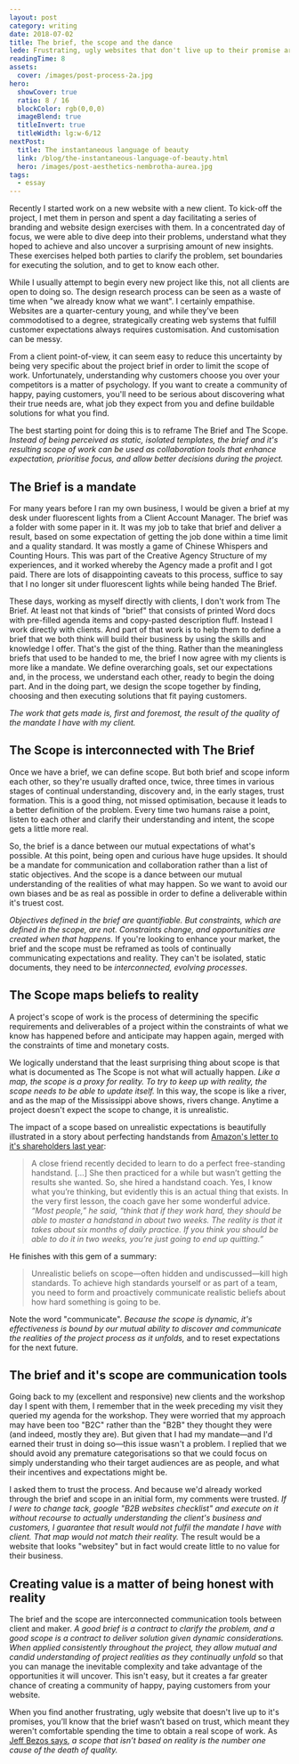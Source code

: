 ```yaml
---
layout: post
category: writing
date: 2018-07-02
title: The brief, the scope and the dance
lede: Frustrating, ugly websites that don't live up to their promise are the result of a misunderstood brief and a lack of real scope. How can makers and clients work together to ensure better solutions? By reframing brief and scope as communication tools for collaboratively dealing with project realities as they unfold.
readingTime: 8
assets: 
  cover: /images/post-process-2a.jpg
hero:
  showCover: true
  ratio: 8 / 16
  blockColor: rgb(0,0,0)
  imageBlend: true
  titleInvert: true
  titleWidth: lg:w-6/12
nextPost:
  title: The instantaneous language of beauty
  link: /blog/the-instantaneous-language-of-beauty.html
  hero: /images/post-aesthetics-nembrotha-aurea.jpg
tags:
  - essay
---
```


Recently I started work on a new website with a new client. To kick-off the project, I met them in person and spent a day facilitating a series of branding and website design exercises with them. In a concentrated day of focus, we were able to dive deep into their problems, understand what they hoped to achieve and also uncover a surprising amount of new insights. These exercises helped both parties to clarify the problem, set boundaries for executing the solution, and to get to know each other.

<!-- I enjoyed listening to and leading the conversations that sprung forward from the exercises. -->

While I usually attempt to begin every new project like this, not all clients are open to doing so. The design research process can be seen as a waste of time when "we already know what we want". I certainly empathise. Websites are a quarter-century young, and while they've been commodotised to a degree, strategically creating web systems that fulfill customer expectations always requires customisation. And customisation can be messy.

<!-- There is an ever-evolving stack of tech and design knowledge at play, much of which holds great potential, but it is not easy to see which part should be applied where, and in a way that will benefit the business. -->

From a client point-of-view, it can seem easy to reduce this uncertainty by being very specific about the project brief in order to limit the scope of work. Unfortunately, understanding why customers choose you over your competitors is a matter of psychology. If you want to create a community of happy, paying customers, you'll need to be serious about discovering what their true needs are, what job they expect from you and define buildable solutions for what you find.

<!-- Otherwise, how else will they choose you over a competitor? -->

The best starting point for doing this is to reframe The Brief and The Scope. _Instead of being perceived as static, isolated templates, the brief and it's resulting scope of work can be used as collaboration tools that enhance expectation, prioritise focus, and allow better decisions during the project._

<!-- embrace [VUCA](https://en.wikipedia.org/wiki/Volatility,_uncertainty,_complexity_and_ambiguity) and  -->

<!-- acknowledge reality,  -->

## The Brief is a mandate

For many years before I ran my own business, I would be given a brief at my desk under fluorescent lights from a Client Account Manager. The brief was a folder with some paper in it. It was my job to take that brief and deliver a result, based on some expectation of getting the job done within a time limit and a quality standard. It was mostly a game of Chinese Whispers and Counting Hours. This was part of the Creative Agency Structure of my experiences, and it worked whereby the Agency made a profit and I got paid. There are lots of disappointing caveats to this process, suffice to say that I no longer sit under fluorescent lights while being handed The Brief.

These days, working as myself directly with clients, I don't work from The Brief. At least not that kinds of "brief" that consists of printed Word docs with pre-filled agenda items and copy-pasted description fluff. Instead I work directly with clients. And part of that work is to help them to define a brief that we both think will build their business by using the skills and knowledge I offer. That's the gist of the thing. Rather than the meaningless briefs that used to be handed to me, the brief I now agree with my clients is more like a mandate. We define overarching goals, set our expectations and, in the process, we understand each other, ready to begin the doing part. And in the doing part, we design the scope together by finding, choosing and then executing solutions that fit paying customers.

_The work that gets made is, first and foremost, the result of the quality of the mandate I have with my client._

<!-- It dictates the level of project understanding between us. -->

## The Scope is interconnected with The Brief

Once we have a brief, we can define scope. But both brief and scope inform each other, so they're usually drafted once, twice, three times in various stages of continual understanding, discovery and, in the early stages, trust formation. This is a good thing, not missed optimisation, because it leads to a better definition of the problem. Every time two humans raise a point, listen to each other and clarify their understanding and intent, the scope gets a little more real.

So, the brief is a dance between our mutual expectations of what's possible. At this point, being open and curious have huge upsides. It should be a mandate for communication and collaboration rather than a list of static objectives. And the scope is a dance between our mutual understanding of the realities of what may happen. So we want to avoid our own biases and be as real as possible in order to define a deliverable within it's truest cost.

_Objectives defined in the brief are quantifiable. But constraints, which are defined in the scope, are not. Constraints change, and opportunities are created when that happens._ If you're looking to enhance your market, the brief and the scope must be reframed as tools of continually communicating expectations and reality. They can't be isolated, static documents, they need to be _interconnected, evolving processes_.

<!-- (By the way, depending on the domain you’re involved in, people will refer to this flowing project process under codified terms like “Design Thinking” if you happen to be a designer of some kind, or “Agile” if you happen to be in software development). -->

<Media ratio="1139/800" image="/images/post-process-mississippi.jpg" />

## The Scope maps beliefs to reality

A project's scope of work is the process of determining the specific requirements and deliverables of a project within the constraints of what we know has happened before and anticipate may happen again, merged with the constraints of time and monetary costs.

<!-- The scope is a model. Models attempt to describe what will happen in real life. But as [John D. Cook says](https://www.johndcook.com/blog/2012/01/24/boundary-conditions/): -->

<!-- > No model can take everything into account. You have to draw some box around that part of the world that you’re going to model and specify what happens when your imaginary box meets the rest of the universe. That’s the hard part. -->

We logically understand that the least surprising thing about scope is that what is documented as The Scope is not what will actually happen. _Like a map, the scope is a proxy for reality. To try to keep up with reality, the scope needs to be able to update itself._ In this way, the scope is like a river, and as the map of the Mississippi above shows, rivers change. Anytime a project doesn't expect the scope to change, it is unrealistic.

<!-- Emotionally, it always sucks when you find out the map is wrong.  -->

<!-- thus beware that "[any map you draw is liable to lead you astray](http://zenpundit.com/?p=59585)" -->

<!-- That our expectations don't match what happens is the cause of much of humanity's anguish. -->

The impact of a scope based on unrealistic expectations is beautifully illustrated in a story about perfecting handstands from [Amazon's letter to it's shareholders last year](https://www.sec.gov/Archives/edgar/data/1018724/000119312518121161/d456916dex991.htm):

> A close friend recently decided to learn to do a perfect free-standing handstand. […] She then practiced for a while but wasn’t getting the results she wanted. So, she hired a handstand coach. Yes, I know what you’re thinking, but evidently this is an actual thing that exists. In the very first lesson, the coach gave her some wonderful advice. _“Most people,” he said, “think that if they work hard, they should be able to master a handstand in about two weeks. The reality is that it takes about six months of daily practice. If you think you should be able to do it in two weeks, you’re just going to end up quitting.”_

He finishes with this gem of a summary:

> Unrealistic beliefs on scope—often hidden and undiscussed—kill high standards. To achieve high standards yourself or as part of a team, you need to form and proactively communicate realistic beliefs about how hard something is going to be.

Note the word "communicate". _Because the scope is dynamic, it's effectiveness is bound by our mutual ability to discover and communicate the realities of the project process as it unfolds,_ and to reset expectations for the next future.

<!-- Note the word "communicate". The Scope is a means of dealing with the reality of each project as you continually discover it. Getting The Scope as real as possible means thinking of it as a dynamic flow, not a static checklist. The Scope is bound by our mutual ability to communicate the realities of the project process as it unfolds, and to reset expectations for the future. -->

<!-- Note the word "communicate". The Scope is a means of dealing with the reality of each project as you continually discover it. Getting The Scope as real as possible means thinking of it as a dynamic flow, not a static checklist. The right scope is the sweet spot within delivery constraints such they create business value, and it is bound by our mutual ability to communicate the realities of the project process as it unfolds. -->

<!-- Communicating expectation is the showstopping constraint for all constraints. -->

## The brief and it's scope are communication tools

Going back to my (excellent and responsive) new clients and the workshop day I spent with them, I remember that in the week preceding my visit they queried my agenda for the workshop. They were worried that my approach may have been too "B2C" rather than the "B2B" they thought they were (and indeed, mostly they are). But given that I had my mandate—and I'd earned their trust in doing so—this issue wasn't a problem. I replied that we should avoid any premature categorisations so that we could focus on simply understanding who their target audiences are as people, and what their incentives and expectations might be.

I asked them to trust the process. And because we'd already worked through the brief and scope in an initial form, my comments were trusted. _If I were to change tack, google "B2B websites checklist" and execute on it without recourse to actually understanding the client's business and customers, I guarantee that result would not fulfil the mandate I have with client. That map would not match their reality._ The result would be a website that looks "websitey" but in fact would create little to no value for their business.

<Media ratio="979/1600" image="/images/post-process-russia.jpg" />

## Creating value is a matter of being honest with reality

<!-- That person isn't a category, or a label, but a person. As Michael Wolff says on his [fantastic website](http://www.wolff.eu.com/): "we reach each of us before all of us".-->

The brief and the scope are interconnected communication tools between client and maker. _A good brief is a contract to clarify the problem, and a good scope is a contract to deliver solution given dynamic considerations. When applied consistently throughout the project, they allow mutual and candid understanding of project realities as they continually unfold_ so that you can manage the inevitable complexity and take advantage of the opportunities it will uncover. This isn't easy, but it creates a far greater chance of creating a community of happy, paying customers from your website.

When you find another frustrating, ugly website that doesn't live up to it's promises, you’ll know that the brief wasn’t based on trust, which meant they weren't comfortable spending the time to obtain a real scope of work. As [Jeff Bezos says](https://www.sec.gov/Archives/edgar/data/1018724/000119312518121161/d456916dex991.htm), _a scope that isn’t based on reality is the number one cause of the death of quality._

<!-- if you want to avoid being surprised when the project result doesn’t meet your expectations, ensure that you're working collaboratively and dynamically with -->

<!-- upfront to figure out right action. Prevention is always better than cure. -->

<!-- but it means the outcome stands a far greater chance of creating happy, paying customers from your website. -->

<script>
import Media from "../../src/components/Media";

export default {
  components: { Media }
}
</script>
